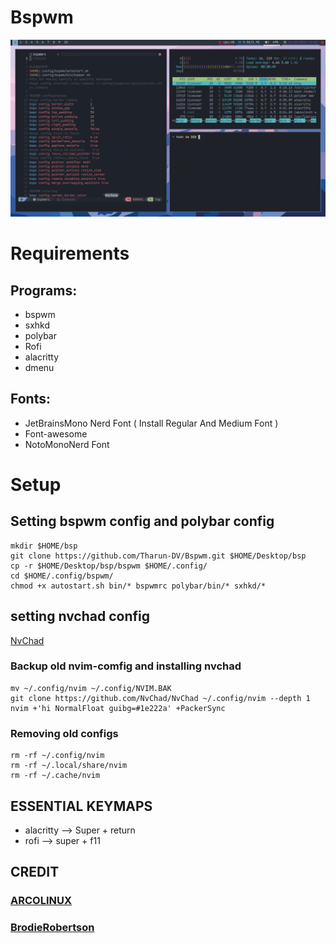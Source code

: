 # Bspwm

<img src=https://github.com/Tharun-DV/Bspwm/blob/main/bspwm/screenshot.png>

# Requirements

## Programs:
- bspwm
- sxhkd
- polybar
- Rofi
- alacritty
- dmenu


## Fonts:
- JetBrainsMono Nerd Font ( Install Regular And Medium Font )
- Font-awesome
- NotoMonoNerd Font

# Setup

## Setting bspwm config and polybar config

```
mkdir $HOME/bsp
git clone https://github.com/Tharun-DV/Bspwm.git $HOME/Desktop/bsp
cp -r $HOME/Desktop/bsp/bspwm $HOME/.config/
cd $HOME/.config/bspwm/
chmod +x autostart.sh bin/* bspwmrc polybar/bin/* sxhkd/*
```
## setting nvchad config

[NvChad](https://nvchad.github.io/)

### Backup old nvim-comfig and installing nvchad

```
mv ~/.config/nvim ~/.config/NVIM.BAK
git clone https://github.com/NvChad/NvChad ~/.config/nvim --depth 1
nvim +'hi NormalFloat guibg=#1e222a' +PackerSync
```

### Removing old configs

```
rm -rf ~/.config/nvim
rm -rf ~/.local/share/nvim
rm -rf ~/.cache/nvim
```

## ESSENTIAL KEYMAPS
- alacritty --> Super + return
- rofi --> super + f11


## CREDIT 
### [ARCOLINUX](https://arcolinux.com/)
### [BrodieRobertson](https://github.com/BrodieRobertson)
